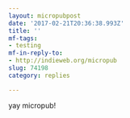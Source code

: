 ```yaml
---
layout: micropubpost
date: '2017-02-21T20:36:38.993Z'
title: ''
mf-tags:
- testing
mf-in-reply-to:
- http://indieweb.org/micropub
slug: 74198
category: replies

---
```

yay micropub!
